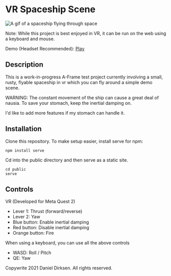 # VR Spaceship Scene

![A gif of a spaceship flying through space](/doc/demo.gif)

Note: While this project is best enjoyed in VR, it can be run on the web using a keyboard and mouse.

Demo (Headset Recommended): [Play](https://danny-dirksen.github.io/vrfly/public)

## Description

This is a work-in-progress A-Frame test project currently involving a small, rusty, flyable spaceship in vr which you can fly around a simple demo scene.

WARNING: The constant movement of the ship can cause a great deal of nausia. To save your stomach, keep the inertial damping on.

I'd like to add more features if my stomach can handle it.

## Installation

Clone this repository. To make setup easier, install serve for npm:

    npm install serve

Cd into the public directory and then serve as a static site.

    cd public
    serve

## Controls

VR (Developed for Meta Quest 2)

* Lever 1: Thrust (forward/reverse)
* Lever 2: Yaw
* Blue button: Enable inertial damping
* Red button: Disable inertial damping
* Orange button: Fire

When using a keyboard, you can use all the above controls

* WASD: Roll / Pitch
* QE: Yaw

Copywrite 2021 Daniel Dirksen. All rights reserved.


